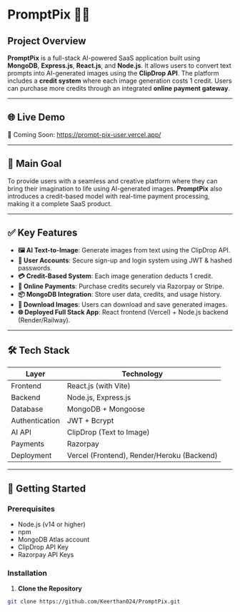 # PromptPix 🎨🧠

## Project Overview

**PromptPix** is a full-stack AI-powered SaaS application built using **MongoDB**, **Express.js**, **React.js**, and **Node.js**. It allows users to convert text prompts into AI-generated images using the **ClipDrop API**. The platform includes a **credit system** where each image generation costs 1 credit. Users can purchase more credits through an integrated **online payment gateway**.

---

## 🌐 Live Demo

🚀 Coming Soon: https://prompt-pix-user.vercel.app/

---

## 🎯 Main Goal

To provide users with a seamless and creative platform where they can bring their imagination to life using AI-generated images. **PromptPix** also introduces a credit-based model with real-time payment processing, making it a complete SaaS product.

---

## ✅ Key Features

- **🖼 AI Text-to-Image**: Generate images from text using the ClipDrop API.
- **👤 User Accounts**: Secure sign-up and login system using JWT & hashed passwords.
- **💳 Credit-Based System**: Each image generation deducts 1 credit.
- **🔄 Online Payments**: Purchase credits securely via Razorpay or Stripe.
- **📦 MongoDB Integration**: Store user data, credits, and usage history.
- **📸 Download Images**: Users can download and save generated images.
- **🌐 Deployed Full Stack App**: React frontend (Vercel) + Node.js backend (Render/Railway).

---

## 🛠️ Tech Stack

| Layer          | Technology              |
|----------------|--------------------------|
| Frontend       | React.js (with Vite)     |
| Backend        | Node.js, Express.js      |
| Database       | MongoDB + Mongoose       |
| Authentication | JWT + Bcrypt             |
| AI API         | ClipDrop (Text to Image) |
| Payments       | Razorpay   |
| Deployment     | Vercel (Frontend), Render/Heroku (Backend) |

---

## 🚀 Getting Started

### Prerequisites

- Node.js (v14 or higher)
- npm 
- MongoDB Atlas account
- ClipDrop API Key
- Razorpay API Keys

### Installation

1. **Clone the Repository**
```bash
git clone https://github.com/Keerthan024/PromptPix.git
